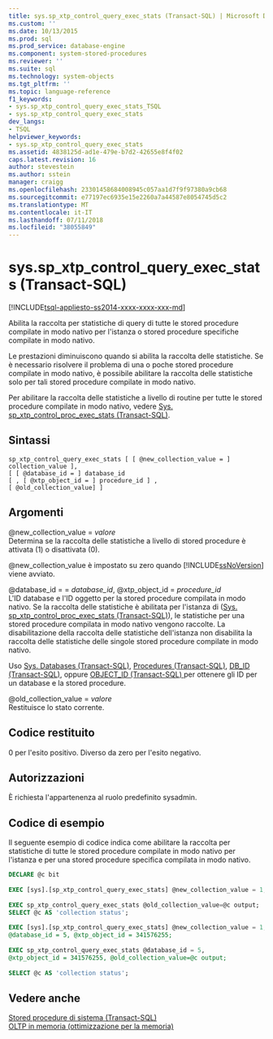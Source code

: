```yaml
---
title: sys.sp_xtp_control_query_exec_stats (Transact-SQL) | Microsoft Docs
ms.custom: ''
ms.date: 10/13/2015
ms.prod: sql
ms.prod_service: database-engine
ms.component: system-stored-procedures
ms.reviewer: ''
ms.suite: sql
ms.technology: system-objects
ms.tgt_pltfrm: ''
ms.topic: language-reference
f1_keywords:
- sys.sp_xtp_control_query_exec_stats_TSQL
- sys.sp_xtp_control_query_exec_stats
dev_langs:
- TSQL
helpviewer_keywords:
- sys.sp_xtp_control_query_exec_stats
ms.assetid: 4838125d-ad1e-479e-b7d2-42655e8f4f02
caps.latest.revision: 16
author: stevestein
ms.author: sstein
manager: craigg
ms.openlocfilehash: 23301458684008945c057aa1d7f9f97380a9cb68
ms.sourcegitcommit: e77197ec6935e15e2260a7a44587e8054745d5c2
ms.translationtype: MT
ms.contentlocale: it-IT
ms.lasthandoff: 07/11/2018
ms.locfileid: "38055849"
---
```

# <a name="sysspxtpcontrolqueryexecstats-transact-sql"></a>sys.sp_xtp_control_query_exec_stats (Transact-SQL)
[!INCLUDE[tsql-appliesto-ss2014-xxxx-xxxx-xxx-md](../../includes/tsql-appliesto-ss2014-xxxx-xxxx-xxx-md.md)]

  Abilita la raccolta per statistiche di query di tutte le stored procedure compilate in modo nativo per l'istanza o stored procedure specifiche compilate in modo nativo.  
  
 Le prestazioni diminuiscono quando si abilita la raccolta delle statistiche. Se è necessario risolvere il problema di una o poche stored procedure compilate in modo nativo, è possibile abilitare la raccolta delle statistiche solo per tali stored procedure compilate in modo nativo.  
  
 Per abilitare la raccolta delle statistiche a livello di routine per tutte le stored procedure compilate in modo nativo, vedere [Sys. sp_xtp_control_proc_exec_stats &#40;Transact-SQL&#41;](../../relational-databases/system-stored-procedures/sys-sp-xtp-control-proc-exec-stats-transact-sql.md).  
  
## <a name="syntax"></a>Sintassi  
  
```  
sp_xtp_control_query_exec_stats [ [ @new_collection_value = ] collection_value ],  
[ [ @database_id = ] database_id   
[ , [ @xtp_object_id = ] procedure_id ] ,   
[ @old_collection_value] ]  
```  
  
## <a name="arguments"></a>Argomenti  
 @new_collection_value = *valore*  
 Determina se la raccolta delle statistiche a livello di stored procedure è attivata (1) o disattivata (0).  
  
 @new_collection_value è impostato su zero quando [!INCLUDE[ssNoVersion](../../includes/ssnoversion-md.md)] viene avviato.  
  
 @database_id = = *database_id*, @xtp_object_id = *procedure_id*  
 L'ID database e l'ID oggetto per la stored procedure compilata in modo nativo. Se la raccolta delle statistiche è abilitata per l'istanza di ([Sys. sp_xtp_control_proc_exec_stats &#40;Transact-SQL&#41;](../../relational-databases/system-stored-procedures/sys-sp-xtp-control-proc-exec-stats-transact-sql.md)), le statistiche per una stored procedure compilata in modo nativo vengono raccolte. La disabilitazione della raccolta delle statistiche dell'istanza non disabilita la raccolta delle statistiche delle singole stored procedure compilate in modo nativo.  
  
 Uso [Sys. Databases &#40;Transact-SQL&#41;](../../relational-databases/system-catalog-views/sys-databases-transact-sql.md), [Procedures &#40;Transact-SQL&#41;](../../relational-databases/system-catalog-views/sys-procedures-transact-sql.md), [DB_ID &#40;Transact-SQL&#41;](../../t-sql/functions/db-id-transact-sql.md), oppure [OBJECT_ID &#40;Transact-SQL&#41; ](../../t-sql/functions/object-id-transact-sql.md) per ottenere gli ID per un database e la stored procedure.  
  
 @old_collection_value = *valore*  
 Restituisce lo stato corrente.  
  
## <a name="return-code"></a>Codice restituito  
 0 per l'esito positivo. Diverso da zero per l'esito negativo.  
  
## <a name="permissions"></a>Autorizzazioni  
 È richiesta l'appartenenza al ruolo predefinito sysadmin.  
  
## <a name="code-sample"></a>Codice di esempio  
 Il seguente esempio di codice indica come abilitare la raccolta per statistiche di tutte le stored procedure compilate in modo nativo per l'istanza e per una stored procedure specifica compilata in modo nativo.  
  
```sql   
DECLARE @c bit  
  
EXEC [sys].[sp_xtp_control_query_exec_stats] @new_collection_value = 1;  
  
EXEC sp_xtp_control_query_exec_stats @old_collection_value=@c output;  
SELECT @c AS 'collection status';  
  
EXEC [sys].[sp_xtp_control_query_exec_stats] @new_collection_value = 1,   
@database_id = 5, @xtp_object_id = 341576255;  
  
EXEC sp_xtp_control_query_exec_stats @database_id = 5,   
@xtp_object_id = 341576255, @old_collection_value=@c output;  
  
SELECT @c AS 'collection status';  
```  
  
## <a name="see-also"></a>Vedere anche  
 [Stored procedure di sistema &#40;Transact-SQL&#41;](../../relational-databases/system-stored-procedures/system-stored-procedures-transact-sql.md)   
 [OLTP in memoria &#40;ottimizzazione per la memoria&#41;](../../relational-databases/in-memory-oltp/in-memory-oltp-in-memory-optimization.md)  
  
  
